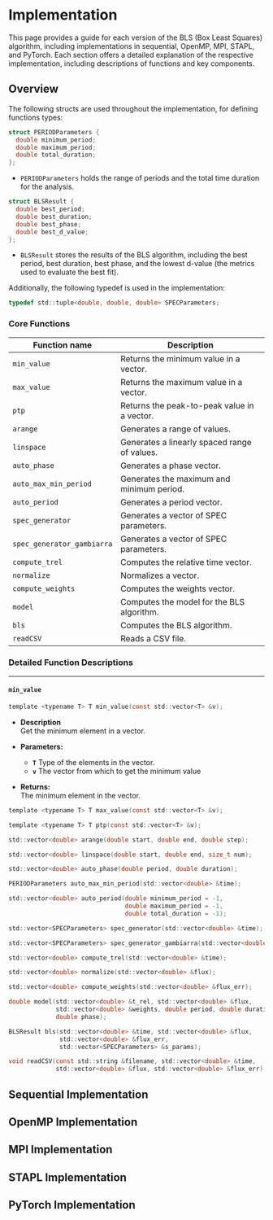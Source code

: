# Implementation

This page provides a guide for each version of the BLS (Box Least Squares) algorithm, including implementations in sequential, OpenMP, MPI, STAPL, and PyTorch. Each section offers a detailed explanation of the respective implementation, including descriptions of functions and key components.

## Overview

The following structs are used throughout the implementation, for defining functions types:

```c
struct PERIODParameters {
  double minimum_period;
  double maximum_period;
  double total_duration;
};
```

- `PERIODParameters` holds the range of periods and the total time duration for the analysis.

```c
struct BLSResult {
  double best_period;
  double best_duration;
  double best_phase;
  double best_d_value;
};
```

- `BLSResult` stores the results of the BLS algorithm, including the best period, best duration, best phase, and the lowest d-value (the metrics used to evaluate the best fit).

Additionally, the following typedef is used in the implementation:

```c
typedef std::tuple<double, double, double> SPECParameters;
```

### Core Functions

| Function name              | Description                                 |
| -------------------------- | ------------------------------------------- |
| `min_value`                | Returns the minimum value in a vector.      |
| `max_value`                | Returns the maximum value in a vector.      |
| `ptp`                      | Returns the peak-to-peak value in a vector. |
| `arange`                   | Generates a range of values.                |
| `linspace`                 | Generates a linearly spaced range of values.|
| `auto_phase`               | Generates a phase vector.                   |
| `auto_max_min_period`      | Generates the maximum and minimum period.   |
| `auto_period`              | Generates a period vector.                  |
| `spec_generator`           | Generates a vector of SPEC parameters.      |
| `spec_generator_gambiarra` | Generates a vector of SPEC parameters.      |
| `compute_trel`             | Computes the relative time vector.          |
| `normalize`                | Normalizes a vector.                        |
| `compute_weights`          | Computes the weights vector.                |
| `model`                    | Computes the model for the BLS algorithm.   |
| `bls`                      | Computes the BLS algorithm.                 |
| `readCSV`                  | Reads a CSV file.                           |

### Detailed Function Descriptions

---

#### `min_value`

```c
template <typename T> T min_value(const std::vector<T> &v);
```

- **Description**  
Get the minimum element in a vector.

- **Parameters:**  
    - **`T`** Type of the elements in the vector.
    - **`v`** The vector from which to get the minimum value

- **Returns:**  
  The minimum element in the vector.

```c
template <typename T> T max_value(const std::vector<T> &v);
```

```c
template <typename T> T ptp(const std::vector<T> &v);
```

```c
std::vector<double> arange(double start, double end, double step);
```

```c
std::vector<double> linspace(double start, double end, size_t num);
```

```c
std::vector<double> auto_phase(double period, double duration);
```

```c
PERIODParameters auto_max_min_period(std::vector<double> &time);
```

```c
std::vector<double> auto_period(double minimum_period = -1,
                                double maximum_period = -1,
                                double total_duration = -1);
```

```c
std::vector<SPECParameters> spec_generator(std::vector<double> &time);
```

```c
std::vector<SPECParameters> spec_generator_gambiarra(std::vector<double> &time);
```

```c
std::vector<double> compute_trel(std::vector<double> &time);
```

```c
std::vector<double> normalize(std::vector<double> &flux);
```

```c
std::vector<double> compute_weights(std::vector<double> &flux_err);
```

```c
double model(std::vector<double> &t_rel, std::vector<double> &flux,
             std::vector<double> &weights, double period, double duration,
             double phase);
```

```c
BLSResult bls(std::vector<double> &time, std::vector<double> &flux,
              std::vector<double> &flux_err,
              std::vector<SPECParameters> &s_params);
```

```c
void readCSV(const std::string &filename, std::vector<double> &time,
             std::vector<double> &flux, std::vector<double> &flux_err);
```

## Sequential Implementation

## OpenMP Implementation

## MPI Implementation

## STAPL Implementation

## PyTorch Implementation
